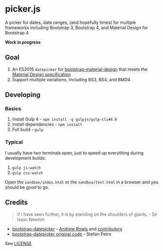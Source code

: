 # picker.js
A picker for dates, date ranges, (and hopefully times) for multiple frameworks including Bootstrap 3, Bootstrap 4, and Material Design for Bootstrap 4

**Work in progress**

## Goal 

1. An ES2015 `datepicker` for [bootstrap-material-design](https://github.com/FezVrasta/bootstrap-material-design/tree/v4-dev) that meets the [Material Design specification](https://www.google.com/design/spec/components/pickers.html#)
2. Support multiple variations, including BS3, BS4, and BMD4


## Developing

### Basics
1. Install Gulp 4 - `npm install -g gulpjs/gulp-cli#4.0`
1. Install dependencies - `npm install`
1. Full build - `gulp`

### Typical

I usually have two terminals open, just to speed up everything during development builds:

1. `gulp js:watch`
1. `gulp css:watch`

Open the `sandbox/index.html` or the `sandbox/test.html` in a browser and you should be good to go.


## Credits
> If I have seen further, it is by standing on the shoulders of giants. - Sir Isaac Newton

- [bootstrap-datepicker](https://github.com/eternicode/bootstrap-datepicker) - [Andrew Rowls](https://github.com/eternicode) and [contributors](https://github.com/eternicode/bootstrap-datepicker/graphs/contributors)
- [bootstrap-datepicker original code](http://www.eyecon.ro/bootstrap-datepicker/) - Stefan Petre

See [LICENSE](LICENSE.md)
